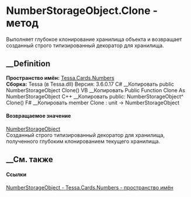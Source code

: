 # NumberStorageObject.Clone - метод
Выполняет глубокое клонирование хранилища объекта и возвращает созданный
строго типизированный декоратор для хранилища.
## __Definition
 **Пространство имён:** [Tessa.Cards.Numbers](N_Tessa_Cards_Numbers.htm)  
 **Сборка:** Tessa (в Tessa.dll) Версия: 3.6.0.17
C# __Копировать
     public NumberStorageObject Clone()
VB __Копировать
     Public Function Clone As NumberStorageObject
C++ __Копировать
     public:
    NumberStorageObject^ Clone()
F# __Копировать
     member Clone : unit -> NumberStorageObject 
#### Возвращаемое значение
[NumberStorageObject](T_Tessa_Cards_Numbers_NumberStorageObject.htm)  
Созданный строго типизированный декоратор для хранилища, полученного глубоким
клонированием текущего хранилища.
## __См. также
#### Ссылки
[NumberStorageObject - ](T_Tessa_Cards_Numbers_NumberStorageObject.htm)
[Tessa.Cards.Numbers - пространство имён](N_Tessa_Cards_Numbers.htm)
